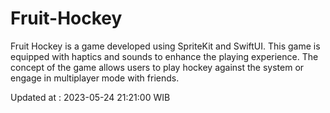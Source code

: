 # Fruit-Hockey
Fruit Hockey is a game developed using SpriteKit and SwiftUI. This game is equipped with haptics and sounds to enhance the playing experience. The concept of the game allows users to play hockey against the system or engage in multiplayer mode with friends.

Updated at : 2023-05-24 21:21:00 WIB